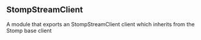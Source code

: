 <a name="module_StompStreamClient"></a>

## StompStreamClient
A module that exports an StompStreamClient client
which inherits from the Stomp base client

